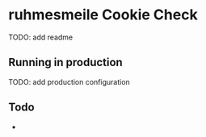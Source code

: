 # ruhmesmeile Cookie Check
TODO: add readme

## Running in production
TODO: add production configuration

## Todo
* 
